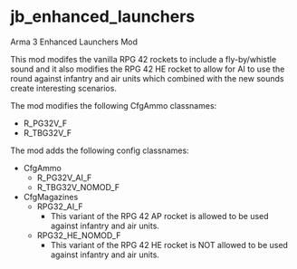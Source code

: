 # jb_enhanced_launchers
Arma 3 Enhanced Launchers Mod

This mod modifes the vanilla RPG 42 rockets to include a fly-by/whistle sound and it also modifies the RPG 42 HE rocket to allow for AI to use the round against infantry and air units which combined with the new sounds create interesting scenarios.

The mod modifies the following CfgAmmo classnames:
* R_PG32V_F
* R_TBG32V_F

The mod adds the following config classnames:
* CfgAmmo
  * R_PG32V_AI_F
  * R_TBG32V_NOMOD_F
* CfgMagazines
  * RPG32_AI_F
    * This variant of the RPG 42 AP rocket is allowed to be used against infantry and air units.
  * RPG32_HE_NOMOD_F
    * This variant of the RPG 42 HE rocket is NOT allowed to be used against infantry and air units.
